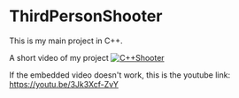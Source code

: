 # ThirdPersonShooter
This is my main project in C++.



















A short video of my project
[![C++Shooter](https://i.ytimg.com/vi/3Jk3Xcf-ZvY/hqdefault.jpg)](https://www.youtube.com/embed/3Jk3Xcf-ZvY)










If the embedded video doesn't work, this is the youtube link: https://youtu.be/3Jk3Xcf-ZvY
